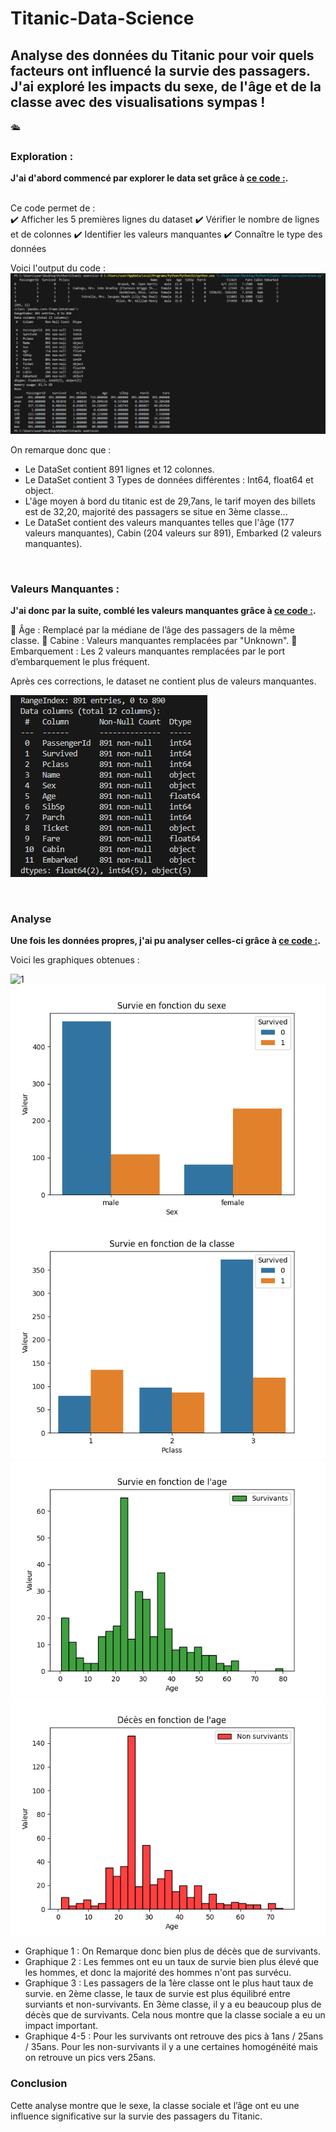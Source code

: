 # Titanic-Data-Science
## **Analyse des données du Titanic pour voir quels facteurs ont influencé la survie des passagers. J'ai exploré les impacts du sexe, de l'âge et de la classe avec des visualisations sympas !**

🛳️

### **Exploration :**
**J'ai d'abord commencé par explorer le data set grâce à [ce code :](exploration.py).<br>**<br>

Ce code permet de :  
✔️ Afficher les 5 premières lignes du dataset
✔️ Vérifier le nombre de lignes et de colonnes
✔️ Identifier les valeurs manquantes
✔️ Connaître le type des données

Voici l'output du code : ![Exploration](Exploration%20.png)

On remarque donc que : <br>
- Le DataSet contient 891 lignes et 12 colonnes.<br>
- Le DataSet contient 3 Types de données différentes : Int64, float64 et object.<br>
- L'âge moyen à bord du titanic est de 29,7ans, le tarif moyen des billets est de 32,20, majorité des passagers se situe en 3ème classe...<br>
- Le DataSet contient des valeurs manquantes telles que l'âge (177 valeurs manquantes), Cabin (204 valeurs sur 891), Embarked (2 valeurs manquantes).<br>

<br>

### **Valeurs Manquantes :**
**J'ai donc par la suite, comblé les valeurs manquantes grâce à [ce code :](vmanquantes.py).<br>**

🔹 Âge : Remplacé par la médiane de l’âge des passagers de la même classe.
🔹 Cabine : Valeurs manquantes remplacées par "Unknown".
🔹 Embarquement : Les 2 valeurs manquantes remplacées par le port d’embarquement le plus fréquent. <br>

Après ces corrections, le dataset ne contient plus de valeurs manquantes.

![Vmanquantes](vmanquantes.png)

<br>

### **Analyse**

**Une fois les données propres, j'ai pu analyser celles-ci grâce à [ce code :](Analyse.py).**<br>

Voici les graphiques obtenues : <br> 

![1](Répartition%20des%20survivants.png)
![2](Survie%20en%20fonction%20de%20sex.png)
![3](Survie%20en%20fonction%20de%20la%20classe.png)
![4](Survie%20en%20fonction%20de%20l'age.png)
![5](Décès%20en%20fonctionn%20de%20l'age.png)  

- Graphique 1 : On Remarque donc bien plus de décès que de survivants.
- Graphique 2 : Les femmes ont eu un taux de survie bien plus élevé que les hommes, et donc la majorité des hommes n'ont pas survécu.
- Graphique 3 : Les passagers de la 1ère classe ont le plus haut taux de survie. en 2ème classe, le taux de survie est plus équilibré entre surviants et non-survivants. En 3ème classe, il y a eu beaucoup plus de décès que de survivants. Cela nous montre que la classe sociale a eu un impact important. 
- Graphique 4-5 : Pour les survivants ont retrouve des pics à 1ans / 25ans / 35ans. Pour les non-survivants il y a une certaines homogénéité mais on retrouve un pics vers 25ans.


### Conclusion
Cette analyse montre que le sexe, la classe sociale et l’âge ont eu une influence significative sur la survie des passagers du Titanic.










  

